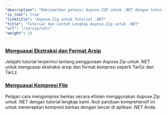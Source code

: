 ```yaml
---
"description": "Maksimalkan potensi Aspose.ZIP untuk .NET dengan tutorial mendetail dan contoh praktis kami. Pelajari cara mengompres, mengekstrak, dan mengelola berkas ZIP secara efisien di aplikasi .NET Anda."
"is_root": true
"linktitle": "Aspose.Zip untuk Tutorial .NET"
"title": "Tutorial dan Contoh Lengkap Aspose.Zip untuk .NET"
"url": "/id/zip/net/"
"weight": 10
---
```


### [Menguasai Ekstraksi dan Format Arsip](./mastering-archive-extraction-and-formats/)
Jelajahi tutorial terperinci tentang penggunaan Aspose.Zip untuk .NET untuk menguasai ekstraksi arsip dan format kompresi seperti TarGz dan TarLz.
### [Menguasai Kompresi File](./file-compress/)
Pelajari cara mengompres berkas secara efisien menggunakan Aspose.Zip untuk .NET dengan tutorial lengkap kami. Ikuti panduan komprehensif ini untuk menerapkan kompresi berkas dengan lancar di aplikasi .NET Anda.